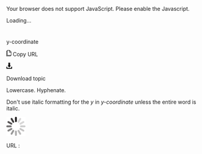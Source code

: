 Your browser does not support JavaScript. Please enable the Javascript.

Loading...

# 

y-coordinate

![Copy URL](y-coordinate_files/Copy.png)
Copy URL

![Download](y-coordinate_files/Download.png)

Download topic

Lowercase. Hyphenate.

Don't use italic formatting for the *y* in *y-coordinate* unless the entire word is italic.

![In progress](y-coordinate_files/activity-large.gif)

URL :
